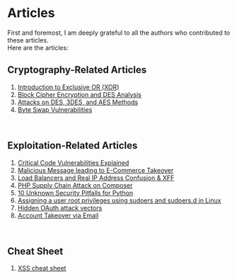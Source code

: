 # Articles

First and foremost, I am deeply grateful to all the authors who contributed to these articles.  
Here are the articles:

## Cryptography-Related Articles
1. [Introduction to Exclusive OR (XOR)](https://www.mehmetince.net/crypto-101-1-merhaba-exclusive-or-xor/)  
2. [Block Cipher Encryption and DES Analysis](https://www.mehmetince.net/crypto-101-2-block-cipher-encryption-ve-des-analizi/)  
3. [Attacks on DES, 3DES, and AES Methods](https://www.mehmetince.net/crypto-101-3-dese-yonelik-saldirilar-3des-aes-metodlari/)  
4. [Byte Swap Vulnerabilities](https://docs.google.com/document/d/1F_TCxIv6X4zJnTUHfKrIA5OO9Z_ADuU3yulY92UsEWM/edit?pli=1&tab=t.0)

&nbsp;

## Exploitation-Related Articles
1. [Critical Code Vulnerabilities Explained](https://www.sonarsource.com/blog/codoforum-4.8.7-critical-code-vulnerabilities-explained/)
2. [Malicious Message leading to E-Commerce Takeover](https://www.sonarsource.com/blog/smartstorenet-malicious-message-leading-to-e-commerce-takeover/)
3. [Load Balancers and Real IP Address Confusion & XFF](https://www.mehmetince.net/yuk-dengeleyiciler-ve-gercek-ip-adresi-karmasasi/)
4. [PHP Supply Chain Attack on Composer](https://www.sonarsource.com/blog/php-supply-chain-attack-on-composer/)
5. [10 Unknown Security Pitfalls for Python](https://www.sonarsource.com/blog/10-unknown-security-pitfalls-for-python/)
6. [Assigning a user root privileges using sudoers and sudoers.d in Linux](https://medium.com/@sararaool/assigning-a-user-root-privileges-using-sudoers-and-sudoers-d-in-linux-d53a5106aaeb)
7. [Hidden OAuth attack vectors](https://portswigger.net/research/hidden-oauth-attack-vectors)
8. [Account Takeover via Email](https://www.sonarsource.com/blog/horde-webmail-account-takeover-via-email/)

&nbsp;

## Cheat Sheet
1. [XSS cheat sheet](https://portswigger.net/web-security/cross-site-scripting/cheat-sheet)
